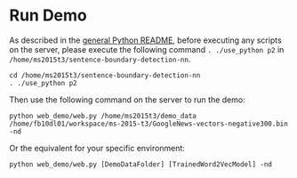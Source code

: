 # Run Demo

As described in the [general Python README](../README.md), before executing any scripts on the server, please execute the following command  `. ./use_python p2`  in `/home/ms2015t3/sentence-boundary-detection-nn`.

```
cd /home/ms2015t3/sentence-boundary-detection-nn
. ./use_python p2
```
 
Then use the following command on the server to run the demo:

 `python web_demo/web.py /home/ms2015t3/demo_data /home/fb10dl01/workspace/ms-2015-t3/GoogleNews-vectors-negative300.bin -nd`

Or the equivalent for your specific environment:

 `python web_demo/web.py [DemoDataFolder] [TrainedWord2VecModel] -nd`

